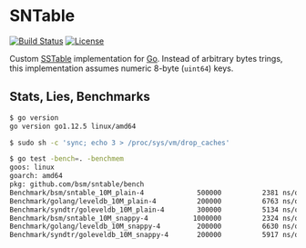 # SNTable

[![Build Status](https://travis-ci.org/bsm/sntable.png?branch=master)](https://travis-ci.org/bsm/sntable)
[![License](https://img.shields.io/badge/License-Apache%202.0-blue.svg)](https://opensource.org/licenses/Apache-2.0)

Custom [SSTable](https://www.igvita.com/2012/02/06/sstable-and-log-structured-storage-leveldb/) implementation
for [Go](https://golang.org). Instead of arbitrary bytes trings, this implementation assumes numeric 8-byte (`uint64`)
keys.

## Stats, Lies, Benchmarks

```sh
$ go version
go version go1.12.5 linux/amd64

$ sudo sh -c 'sync; echo 3 > /proc/sys/vm/drop_caches'

$ go test -bench=. -benchmem
goos: linux
goarch: amd64
pkg: github.com/bsm/sntable/bench
Benchmark/bsm/sntable_10M_plain-4         	  500000	      2381 ns/op	     208 B/op	       4 allocs/op
Benchmark/golang/leveldb_10M_plain-4      	  200000	      6763 ns/op	   10301 B/op	       6 allocs/op
Benchmark/syndtr/goleveldb_10M_plain-4    	  300000	      5134 ns/op	     691 B/op	       6 allocs/op
Benchmark/bsm/sntable_10M_snappy-4        	 1000000	      2324 ns/op	     208 B/op	       4 allocs/op
Benchmark/golang/leveldb_10M_snappy-4     	  200000	      6630 ns/op	   10301 B/op	       6 allocs/op
Benchmark/syndtr/goleveldb_10M_snappy-4   	  200000	      5917 ns/op	     696 B/op	       6 allocs/op
```
